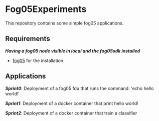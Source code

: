 # Fog05Experiments

This repository contains some simple fog05 applications.

## Requirements

**_Having a fog05 node visible in local and the fog05sdk installed_**

* [fog05](https://github.com/eclipse-fog05/fog05) for the installation


## Applications

**_Sprint0_**: Deployment of a fog05 fdu that runs the command: 'echo hello world!'

**_Sprint1_**: Deployment of a docker container that print hello world!

**_Sprint2_**: Deployment of a docker container that train a classifier
